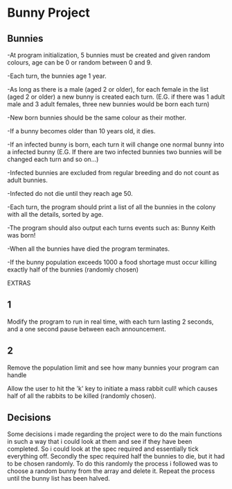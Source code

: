 # Bunny Project
## Bunnies
-At program initialization, 5 bunnies must be created and given random colours, age can be 0 or random between 0 and 9. 

-Each turn, the bunnies age 1 year. 

-As long as there is a male (aged 2 or older), for each female in the list (aged 2 or older) a new bunny is created each turn. (E.G. if there was 1 adult male and 3 adult females, three new bunnies would be born each turn) 

-New born bunnies should be the same colour as their mother. 

-If a bunny becomes older than 10 years old, it dies. 

-If an infected bunny is born, each turn it will change one normal bunny into a infected bunny (E.G. If there are two infected bunnies two bunnies will be changed each turn and so on...) 

-Infected bunnies are excluded from regular breeding and do not count as adult bunnies. 

-Infected do not die until they reach age 50. 

-Each turn, the program should print a list of all the bunnies in the colony with all the details, sorted by age. 

-The program should also output each turns events such as: Bunny Keith was born!  

-When all the bunnies have died the program terminates. 

-If the bunny population exceeds 1000 a food shortage must occur killing exactly half of the bunnies (randomly chosen) 

EXTRAS 

## 1  

Modify the program to run in real time, with each turn lasting 2 seconds, and a one second pause between each announcement. 

## 2  

Remove the population limit and see how many bunnies your program can handle  

Allow the user to hit the 'k' key to initiate a mass rabbit cull! which causes half of all the rabbits to be killed (randomly chosen). 

## Decisions
Some decisions i made regarding the project were to do the main functions in such a way that i could look at them and see if they have been completed. So i could look at the spec required and essentially tick everything off. Secondly the spec required half the bunnies to die, but it had to be chosen randomly. To do this randomly the process i followed was to choose a random bunny from the array and delete it. Repeat the process until the bunny list has been halved.
